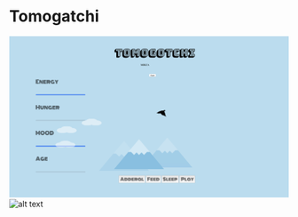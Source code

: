 # Tomogatchi

![alt text](beg.png "Logo Title Text 1")
![alt text](start.png "Logo Title Text 1")


